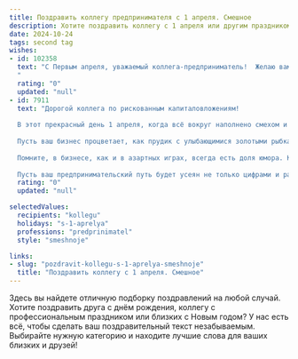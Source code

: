 ```yaml
---
title: Поздравить коллегу предпринимателя с 1 апреля. Смешное
description: Хотите поздравить коллегу с 1 апреля или другим праздником? Наш ИИ создаст незабываемое поздравление, а вы обязательно выделитесь среди других.  
date: 2024-10-24
tags: second tag
wishes:
- id: 102358
  text: "С Первым апреля, уважаемый коллега-предприниматель!  Желаю вам сегодня таких успешных сделок, что даже фокусник завидовать будет! Пусть ваши конкуренты сегодня исчезнут в мгновение ока (как и обещания некоторых клиентов), а прибыль вырастет до небес!  Главное – не теряйте чувство юмора, даже если налоги окажутся неожиданно высокими! 😉
  "
  rating: "0"
  updated: "null"
- id: 7911
  text: "Дорогой коллега по рискованным капиталовложениям!
  
  В этот прекрасный день 1 апреля, когда всё вокруг наполнено смехом и розыгрышами, хочу поздравить вас с профессиональным праздником — Днём предпринимателя!
  
  Пусть ваш бизнес процветает, как прудик с улыбающимися золотыми рыбками, а конкуренты нервно кусают локти, глядя на ваши головокружительные успехи. Желаю вам таких креативных идей, что даже жадные акулы инвестиций вырвут друг у друга ваш проект с руками и ногами.
  
  Помните, в бизнесе, как и в азартных играх, всегда есть доля юмора. Когда вы слышите фразу \"инновационный прорыв\", не спешите закапывать целое состояние в очередной стартап с сомнительным будущим. Просто улыбнитесь и шутя скажите: \"Орел или решка?\".
  
  Пусть ваш предпринимательский путь будет усеян не только цифрами и расчетами, но и искрометными шутками и бесконечным позитивом. Еще раз с праздником!"
  rating: "0"
  updated: "null"

selectedValues:
  recipients: "kollegu"
  holidays: "s-1-aprelya"
  professions: "predprinimatel"
  style: "smeshnoje"

links:
- slug: "pozdravit-kollegu-s-1-aprelya-smeshnoje"
  title: "Поздравить коллегу с 1 апреля. Смешное"
---
```


Здесь вы найдете отличную подборку поздравлений на любой случай.
Хотите поздравить друга с днём рождения, коллегу с профессиональным праздником или близких с Новым годом? У нас есть всё, чтобы сделать ваш поздравительный текст незабываемым. Выбирайте нужную категорию и находите лучшие слова для ваших близких и друзей!
